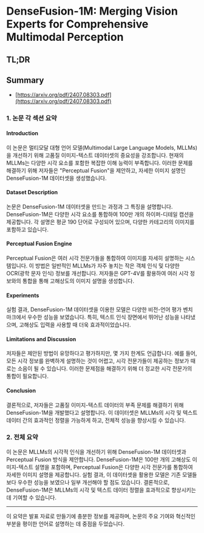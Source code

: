 # DenseFusion-1M: Merging Vision Experts for Comprehensive Multimodal Perception
## TL;DR
## Summary
- [https://arxiv.org/pdf/2407.08303.pdf](https://arxiv.org/pdf/2407.08303.pdf)

### 1. 논문 각 섹션 요약

#### Introduction
이 논문은 멀티모달 대형 언어 모델(Multimodal Large Language Models, MLLMs)을 개선하기 위해 고품질 이미지-텍스트 데이터셋의 중요성을 강조합니다. 현재의 MLLMs는 다양한 시각 요소를 포함한 복잡한 이해 능력이 부족합니다. 이러한 문제를 해결하기 위해 저자들은 "Perceptual Fusion"을 제안하고, 자세한 이미지 설명인 DenseFusion-1M 데이터셋을 생성했습니다.

#### Dataset Description
논문은 DenseFusion-1M 데이터셋을 만드는 과정과 그 특징을 설명합니다. DenseFusion-1M은 다양한 시각 요소를 통합하여 100만 개의 하이퍼-디테일 캡션을 제공합니다. 각 설명은 평균 190 단어로 구성되어 있으며, 다양한 카테고리의 이미지를 포함하고 있습니다.

#### Perceptual Fusion Engine
Perceptual Fusion은 여러 시각 전문가들을 통합하여 이미지를 자세히 설명하는 시스템입니다. 이 방법은 일반적인 MLLMs가 자주 놓치는 작은 객체 인식 및 다양한 OCR(광학 문자 인식) 정보를 개선합니다. 저자들은 GPT-4V를 활용하여 여러 시각 정보와의 통합을 통해 고해상도의 이미지 설명을 생성합니다.

#### Experiments
실험 결과, DenseFusion-1M 데이터셋을 이용한 모델은 다양한 비전-언어 평가 벤치마크에서 우수한 성능을 보였습니다. 특히, 텍스트 인식 장면에서 뛰어난 성능을 나타냈으며, 고해상도 입력을 사용할 때 더욱 효과적이었습니다.

#### Limitations and Discussion
저자들은 제안된 방법이 유망하다고 평가하지만, 몇 가지 한계도 언급합니다. 예를 들어, 모든 시각 정보를 완벽하게 설명하는 것이 어렵고, 시각 전문가들이 제공하는 정보가 때로는 소음이 될 수 있습니다. 이러한 문제점을 해결하기 위해 더 정교한 시각 전문가의 통합이 필요합니다.

#### Conclusion
결론적으로, 저자들은 고품질 이미지-텍스트 데이터의 부족 문제를 해결하기 위해 DenseFusion-1M을 개발했다고 설명합니다. 이 데이터셋은 MLLMs의 시각 및 텍스트 데이터 간의 효과적인 정렬을 가능하게 하고, 전체적 성능을 향상시킬 수 있습니다.

### 2. 전체 요약

이 논문은 MLLMs의 시각적 인식을 개선하기 위해 DenseFusion-1M 데이터셋과 Perceptual Fusion 방식을 제안합니다. DenseFusion-1M은 100만 개의 고해상도 이미지-텍스트 설명을 포함하며, Perceptual Fusion은 다양한 시각 전문가를 통합하여 자세한 이미지 설명을 제공합니다. 실험 결과, 이 데이터셋을 활용한 모델은 기존 모델들보다 우수한 성능을 보였으나 일부 개선해야 할 점도 있습니다. 결론적으로, DenseFusion-1M은 MLLMs의 시각 및 텍스트 데이터 정렬을 효과적으로 향상시키는 데 기여할 수 있습니다.

--- 

이 요약은 발표 자료로 만들기에 충분한 정보를 제공하며, 논문의 주요 기여와 혁신적인 부분을 평이한 언어로 설명하는 데 중점을 두었습니다.